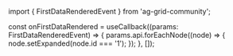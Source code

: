 import { FirstDataRenderedEvent } from 'ag-grid-community';

const onFirstDataRendered = useCallback((params: FirstDataRenderedEvent) => {
  params.api.forEachNode((node) => {
    node.setExpanded(node.id === '1');
  });
}, []);

